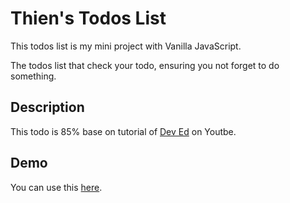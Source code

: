 # Thien's Todos List

This todos list is my mini project with Vanilla JavaScript.

The todos list that check your todo, ensuring you not forget to do something.

## Description

This todo is 85% base on tutorial of [Dev Ed](https://www.youtube.com/channel/UClb90NQQcskPUGDIXsQEz5Q) on Youtbe.

## Demo

You can use this [here]().
